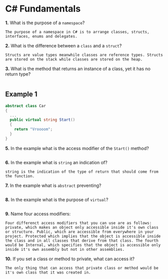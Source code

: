 # C# Fundamentals


**1.** What is the purpose of a `namespace`?
<!-- enter you answer in the space below -->
```
The purpose of a namespace in C# is to arrange classes, structs, interfaces, enums and delegates.
```
**2.** What is the difference between a `class` and a `struct`?
<!-- enter you answer in the space below -->
```
Structs are value types meanwhile classes are reference types. Structs are stored on the stack while classes are stored on the heap. 
```
**3.** What is the method that returns an instance of a class, yet it has no return type?
<!-- enter you answer in the space below -->
```

```
## Example 1
```c#
abstract class Car
{
  ...
  public virtual string Start()
  {
    return "Vroooom";
  }
}
```
**5.** In the example what is the access modifier of the `Start()` method?
<!-- enter you answer in the space below -->
```

```
**6.** In the example what is `string` an indication of?
<!-- enter you answer in the space below -->
```
string is the indication of the type of return that should come from the function. 
```
**7.** In the example what is `abstract` preventing?
<!-- enter you answer in the space below -->
```

```
**8.** In the example what is the purpose of `virtual`?
<!-- enter you answer in the space below -->
```

```
**9.** Name four access modifiers:
<!-- enter you answer in the space below -->
```
Four differenct access modifiers that you can use are as follows: private, which makes an object only accessible inside it's own class or structure. Public, which are accessible from everywhere in your project. Protected which implies that the object is accessible inside the class and in all classes that derive from that class. The fourth would be Internal, which specifies that the object is accessible only inside it's own assembly but not in other assemblies. 
```
**10.** If you set a class or method to private, what can access it?
<!-- enter you answer in the space below -->
```
The only thing that can access that private class or method would be it's own class that it was created in. 
```